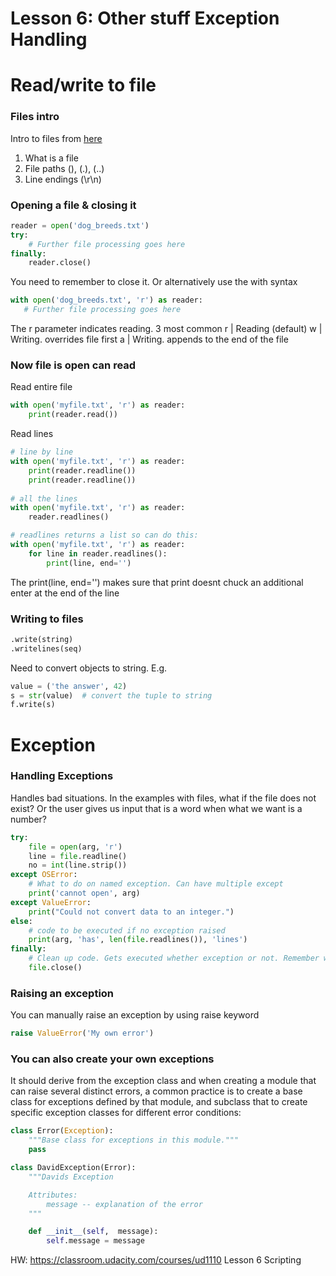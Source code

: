 # Lesson 6: Other stuff Exception Handling

# Read/write to file

### Files intro
Intro to files from [here](https://realpython.com/read-write-files-python/)
1. What is a file
2. File paths  (\), (.), (..)
3. Line endings (\r\n)

### Opening a file & closing it
```python
reader = open('dog_breeds.txt')
try:
    # Further file processing goes here
finally:
    reader.close()
```

You need to remember to close it. Or alternatively use the with syntax

 ```python
 with open('dog_breeds.txt', 'r') as reader:
    # Further file processing goes here
```

The r parameter indicates reading. 3 most common
r | Reading (default)
w | Writing. overrides file first
a | Writing. appends to the end of the file

### Now file is open can read
Read entire file
```python
with open('myfile.txt', 'r') as reader:
    print(reader.read())
```

Read lines
```python
# line by line
with open('myfile.txt', 'r') as reader:
    print(reader.readline())
    print(reader.readline())
  
# all the lines
with open('myfile.txt', 'r') as reader:
    reader.readlines()

# readlines returns a list so can do this:
with open('myfile.txt', 'r') as reader:
    for line in reader.readlines():
        print(line, end='')
```
The print(line, end='') makes sure that print doesnt chuck an additional enter at the end of the line

### Writing to files
```python
.write(string)
.writelines(seq)
```

Need to convert objects to string. E.g.
```python
value = ('the answer', 42)
s = str(value)  # convert the tuple to string
f.write(s)
```

# Exception
### Handling Exceptions
Handles bad situations. In the examples with files, what if the file does not exist? 
Or the user gives us input that is a word when what we want is a number?

```python
try:
    file = open(arg, 'r')
    line = file.readline()
    no = int(line.strip())
except OSError:
    # What to do on named exception. Can have multiple except
    print('cannot open', arg)
except ValueError:
    print("Could not convert data to an integer.")
else:
    # code to be executed if no exception raised
    print(arg, 'has', len(file.readlines()), 'lines')
finally:
    # Clean up code. Gets executed whether exception or not. Remember we said we always had to close files:
    file.close()
```

### Raising an exception
You can manually raise an exception by using raise keyword
```python
raise ValueError('My own error')
```

### You can also create your own exceptions
It should derive from the exception class and when creating a module that can raise several distinct errors, a common practice is to create a base class for exceptions defined by that module, and subclass that to create specific exception classes for different error conditions:

```python
class Error(Exception):
    """Base class for exceptions in this module."""
    pass

class DavidException(Error):
    """Davids Exception

    Attributes:
        message -- explanation of the error
    """

    def __init__(self,  message):
        self.message = message
```

HW: https://classroom.udacity.com/courses/ud1110  Lesson 6 Scripting
